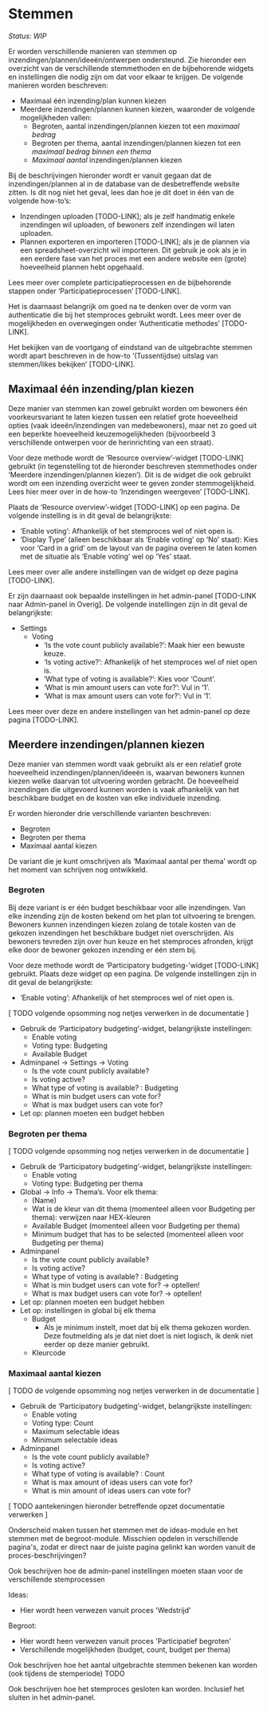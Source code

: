 # Stemmen

_Status: WIP_

Er worden verschillende manieren van stemmen op inzendingen/plannen/ideeën/ontwerpen ondersteund. Zie hieronder een overzicht van de verschillende stemmethoden en de bijbehorende widgets en instellingen die nodig zijn om dat voor elkaar te krijgen. De volgende manieren worden beschreven:



*   Maximaal één inzending/plan kunnen kiezen
*   Meerdere inzendingen/plannen kunnen kiezen, waaronder de volgende mogelijkheden vallen:
    *   Begroten, aantal inzendingen/plannen kiezen tot een _maximaal bedrag_
    *   Begroten per thema, aantal inzendingen/plannen kiezen tot een _maximaal bedrag binnen een thema_
    *   _Maximaal aantal_ inzendingen/plannen kiezen

Bij de beschrijvingen hieronder wordt er vanuit gegaan dat de inzendingen/plannen al in de database van de desbetreffende website zitten. Is dit nog niet het geval, lees dan hoe je dit doet in één van de volgende how-to’s:



*   Inzendingen uploaden [TODO-LINK]; als je zelf handmatig enkele inzendingen wil uploaden, of bewoners zelf inzendingen wil laten uploaden.
*   Plannen exporteren en importeren [TODO-LINK]; als je de plannen via een spreadsheet-overzicht wil importeren. Dit gebruik je ook als je in een eerdere fase van het proces met een andere website een (grote) hoeveelheid plannen hebt opgehaald.

Lees meer over complete participatieprocessen en de bijbehorende stappen onder ‘Participatieprocessen’ [TODO-LINK].

Het is daarnaast belangrijk om goed na te denken over de vorm van authenticatie die bij het stemproces gebruikt wordt. Lees meer over de mogelijkheden en overwegingen onder ‘Authenticatie methodes’ [TODO-LINK].

Het bekijken van de voortgang of eindstand van de uitgebrachte stemmen wordt apart beschreven in de how-to ‘(Tussentijdse) uitslag van stemmen/likes bekijken’ [TODO-LINK].


## Maximaal één inzending/plan kiezen

Deze manier van stemmen kan zowel gebruikt worden om bewoners één voorkeursvariant te laten kiezen tussen een relatief grote hoeveelheid opties (vaak ideeën/inzendingen van medebewoners), maar net zo goed uit een beperkte hoeveelheid keuzemogelijkheden (bijvoorbeeld 3 verschillende ontwerpen voor de herinrichting van een straat).

Voor deze methode wordt de ‘Resource overview’-widget [TODO-LINK] gebruikt (in tegenstelling tot de hieronder beschreven stemmethodes onder ‘Meerdere inzendingen/plannen kiezen’). Dit is de widget die ook gebruikt wordt om een inzending overzicht weer te geven zonder stemmogelijkheid. Lees hier meer over in de how-to ‘Inzendingen weergeven’ [TODO-LINK].

Plaats de ‘Resource overview’-widget [TODO-LINK] op een pagina. De volgende instelling is in dit geval de belangrijkste:



*   ‘Enable voting’: Afhankelijk of het stemproces wel of niet open is.
*   ‘Display Type’ (alleen beschikbaar als ‘Enable voting’ op ‘No’ staat): Kies voor ‘Card in a grid’ om de layout van de pagina overeen te laten komen met de situatie als ‘Enable voting’ wel op ‘Yes’ staat.

Lees meer over alle andere instellingen van de widget op deze pagina [TODO-LINK].

Er zijn daarnaast ook bepaalde instellingen in het admin-panel [TODO-LINK naar Admin-panel in Overig]. De volgende instellingen zijn in dit geval de belangrijkste:



*   Settings
    *   Voting
        *   ‘Is the vote count publicly available?’: Maak hier een bewuste keuze.
        *   ‘Is voting active?’: Afhankelijk of het stemproces wel of niet open is.
        *   ‘What type of voting is available?’: Kies voor ‘Count’.
        *   ‘What is min amount users can vote for?’: Vul in ‘1’.
        *   ‘What is max amount users can vote for?’: Vul in ‘1’.

Lees meer over deze en andere instellingen van het admin-panel op deze pagina [TODO-LINK].


## Meerdere inzendingen/plannen kiezen

Deze manier van stemmen wordt vaak gebruikt als er een relatief grote hoeveelheid inzendingen/plannen/ideeën is, waarvan bewoners kunnen kiezen welke daarvan tot uitvoering worden gebracht. De hoeveelheid inzendingen die uitgevoerd kunnen worden is vaak afhankelijk van het beschikbare budget en de kosten van elke individuele inzending.

Er worden hieronder drie verschillende varianten beschreven:



*   Begroten
*   Begroten per thema
*   Maximaal aantal kiezen

De variant die je kunt omschrijven als ‘Maximaal aantal per thema’ wordt op het moment van schrijven nog ontwikkeld.


### Begroten

Bij deze variant is er één budget beschikbaar voor alle inzendingen. Van elke inzending zijn de kosten bekend om het plan tot uitvoering te brengen. Bewoners kunnen inzendingen kiezen zolang de totale kosten van de gekozen inzendingen het beschikbare budget niet overschrijden. Als bewoners tevreden zijn over hun keuze en het stemproces afronden, krijgt elke door de bewoner gekozen inzending er één stem bij.

Voor deze methode wordt de ‘Participatory budgeting-’widget [TODO-LINK] gebruikt. Plaats deze widget op een pagina. De volgende instellingen zijn in dit geval de belangrijkste:



*   ‘Enable voting’: Afhankelijk of het stemproces wel of niet open is.

[ TODO volgende opsomming nog netjes verwerken in de documentatie ]



*   Gebruik de ‘Participatory budgeting’-widget, belangrijkste instellingen:
    *   Enable voting
    *   Voting type: Budgeting
    *   Available Budget
*   Adminpanel → Settings → Voting
    *   Is the vote count publicly available?
    *   Is voting active?
    *   What type of voting is available? : Budgeting
    *   What is min budget users can vote for?
    *   What is max budget users can vote for?
*   Let op: plannen moeten een budget hebben


### Begroten per thema

[ TODO volgende opsomming nog netjes verwerken in de documentatie ]



*   Gebruik de ‘Participatory budgeting’-widget, belangrijkste instellingen:
    *   Enable voting
    *   Voting type: Budgeting per thema
*   Global → Info → Thema’s. Voor elk thema:
    *   (Name)
    *   Wat is de kleur van dit thema (momenteel alleen voor Budgeting per thema): verwijzen naar HEX-kleuren
    *   Available Budget (momenteel alleen voor Budgeting per thema)
    *   Minimum budget that has to be selected (momenteel alleen voor Budgeting per thema)
*   Adminpanel
    *   Is the vote count publicly available?
    *   Is voting active?
    *   What type of voting is available? : Budgeting
    *   What is min budget users can vote for? → optellen!
    *   What is max budget users can vote for? → optellen!
*   Let op: plannen moeten een budget hebben
*   Let op: instellingen in global bij elk thema
    *   Budget
        *   Als je minimum instelt, moet dat bij elk thema gekozen worden. Deze foutmelding als je dat niet doet is niet logisch, ik denk niet eerder op deze manier gebruikt. 
    *   Kleurcode


### Maximaal aantal kiezen

[ TODO de volgende opsomming nog netjes verwerken in de documentatie ]



*   Gebruik de ‘Participatory budgeting’-widget, belangrijkste instellingen:
    *   Enable voting
    *   Voting type: Count
    *   Maximum selectable ideas
    *   Minimum selectable ideas
*   Adminpanel
    *   Is the vote count publicly available?
    *   Is voting active?
    *   What type of voting is available? : Count
    *   What is max amount of ideas users can vote for?
    *   What is min amount of ideas users can vote for?

[ TODO aantekeningen hieronder betreffende opzet documentatie verwerken ]

Onderscheid maken tussen het stemmen met de ideas-module en het stemmen met de begroot-module. Misschien opdelen in verschillende pagina's, zodat er direct naar de juiste pagina gelinkt kan worden vanuit de proces-beschrijvingen?

Ook beschrijven hoe de admin-panel instellingen moeten staan voor de verschillende stemprocessen

Ideas:



*   Hier wordt heen verwezen vanuit proces 'Wedstrijd'

Begroot:



*   Hier wordt heen verwezen vanuit proces 'Participatief begroten'
*   Verschillende mogelijkheden (budget, count, budget per thema)

Ook beschrijven hoe het aantal uitgebrachte stemmen bekenen kan worden (ook tijdens de stemperiode) TODO

Ook beschrijven hoe het stemproces gesloten kan worden. Inclusief het sluiten in het admin-panel.
